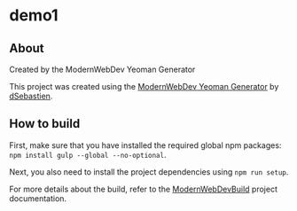 # demo1

## About
Created by the ModernWebDev Yeoman Generator

This project was created using the [ModernWebDev Yeoman Generator](https://github.com/dsebastien/modernWebDevGenerator) by [dSebastien](https://twitter.com/dSebastien).

## How to build
First, make sure that you have installed the required global npm packages: `npm install gulp --global --no-optional`.

Next, you also need to install the project dependencies using `npm run setup`.

For more details about the build, refer to the [ModernWebDevBuild](https://github.com/dsebastien/modernWebDevBuild) project documentation.
